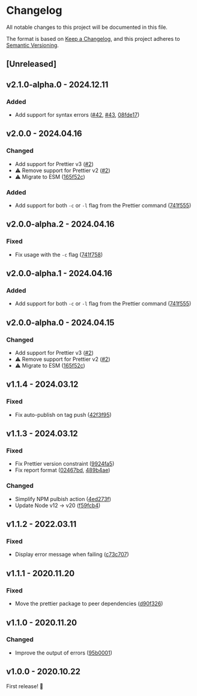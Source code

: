 # Changelog

All notable changes to this project will be documented in this file.

The format is based on [Keep a Changelog](https://keepachangelog.com/en/1.0.0/), and this project adheres to [Semantic Versioning](https://semver.org/spec/v2.0.0.html).

## [Unreleased]

## v2.1.0-alpha.0 - 2024.12.11

### Added

- Add support for syntax errors ([#42](https://github.com/studiometa/prettier-formatter-gitlab/issues/42), [#43](https://github.com/studiometa/prettier-formatter-gitlab/pull/43), [08fde17](https://github.com/studiometa/prettier-formatter-gitlab/commit/08fde17))

## v2.0.0 - 2024.04.16

### Changed

- Add support for Prettier v3 ([#2](https://github.com/studiometa/prettier-formatter-gitlab/pull/2))
- ⚠️ Remove support for Prettier v2 ([#2](https://github.com/studiometa/prettier-formatter-gitlab/pull/2))
- ⚠️ Migrate to ESM ([165f52c](https://github.com/studiometa/prettier-formatter-gitlab/commit/165f52c))

### Added

- Add support for both `-c` or `-l` flag from the Prettier command ([741f555](https://github.com/studiometa/prettier-formatter-gitlab/commit/741f555))

## v2.0.0-alpha.2 - 2024.04.16

### Fixed

- Fix usage with the `-c` flag ([741f758](https://github.com/studiometa/prettier-formatter-gitlab/commit/741f758))

## v2.0.0-alpha.1 - 2024.04.16

### Added

- Add support for both `-c` or `-l` flag from the Prettier command ([741f555](https://github.com/studiometa/prettier-formatter-gitlab/commit/741f555))

## v2.0.0-alpha.0 - 2024.04.15

### Changed

- Add support for Prettier v3 ([#2](https://github.com/studiometa/prettier-formatter-gitlab/pull/2))
- ⚠️ Remove support for Prettier v2 ([#2](https://github.com/studiometa/prettier-formatter-gitlab/pull/2))
- ⚠️ Migrate to ESM ([165f52c](https://github.com/studiometa/prettier-formatter-gitlab/commit/165f52c))

## v1.1.4 - 2024.03.12

### Fixed

- Fix auto-publish on tag push ([42f3f95](https://github.com/studiometa/prettier-formatter-gitlab/commit/42f3f95))

## v1.1.3 - 2024.03.12

### Fixed

- Fix Prettier version constraint ([9924fa5](https://github.com/studiometa/prettier-formatter-gitlab/commit/9924fa5))
- Fix report format ([02467bd](https://github.com/studiometa/prettier-formatter-gitlab/commit/02467bd), [489b4ae](https://github.com/studiometa/prettier-formatter-gitlab/commit/489b4ae))

### Changed

- Simplify NPM pulbish action ([4ed273f](https://github.com/studiometa/prettier-formatter-gitlab/commit/4ed273f))
- Update Node v12 → v20 ([f59fcb4](https://github.com/studiometa/prettier-formatter-gitlab/commit/f59fcb4))

## v1.1.2 - 2022.03.11

### Fixed

- Display error message when failing ([c73c707](https://github.com/studiometa/prettier-formatter-gitlab/commit/c73c707))

## v1.1.1 - 2020.11.20

### Fixed

- Move the prettier package to peer dependencies ([d90f326](https://github.com/studiometa/prettier-formatter-gitlab/commit/d90f326))

## v1.1.0 - 2020.11.20

### Changed

- Improve the output of errors ([95b0001](https://github.com/studiometa/prettier-formatter-gitlab/commit/95b0001))

## v1.0.0 - 2020.10.22

First release! 🎉
